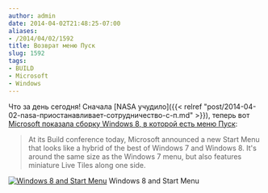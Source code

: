 ```yaml
---
author: admin
date: 2014-04-02T21:48:25-07:00
aliases:
- /2014/04/02/1592
title: Возврат меню Пуск
slug: 1592
tags:
- BUILD
- Microsoft
- Windows
---
```


Что за день сегодня! Сначала [NASA учудило]({{< relref "post/2014-04-02-nasa-приостанавливает-сотрудничество-с-п.md" >}}), теперь вот [Microsoft показала сборку Windows 8, в которой есть меню Пуск](http://www.theverge.com/2014/4/2/5574830/windows-9-start-menu-new-desktop-experience):

> At its Build conference today, Microsoft announced a new Start Menu that looks like a hybrid of the best of Windows 7 and Windows 8. It's around the same size as the Windows 7 menu, but also features miniature Live Tiles along one side.

[![Windows 8 and Start Menu](/2014/04/2014-04-01_23-03-12.0_standard_800.0-300x199.jpg)](/2014/04/2014-04-01_23-03-12.0_standard_800.0.jpg) Windows 8 and Start Menu

<!--more-->
